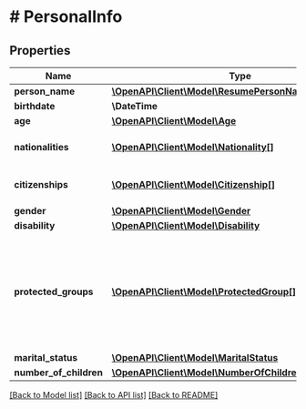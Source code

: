 # # PersonalInfo

## Properties

Name | Type | Description | Notes
------------ | ------------- | ------------- | -------------
**person_name** | [**\OpenAPI\Client\Model\ResumePersonNamePersonName**](ResumePersonNamePersonName.md) |  | [optional]
**birthdate** | **\DateTime** |  | [optional]
**age** | [**\OpenAPI\Client\Model\Age**](Age.md) |  | [optional]
**nationalities** | [**\OpenAPI\Client\Model\Nationality[]**](Nationality.md) | Person&#39;s list of nationalities. | [optional]
**citizenships** | [**\OpenAPI\Client\Model\Citizenship[]**](Citizenship.md) | Person&#39;s list of citizenships. | [optional]
**gender** | [**\OpenAPI\Client\Model\Gender**](Gender.md) |  | [optional]
**disability** | [**\OpenAPI\Client\Model\Disability**](Disability.md) |  | [optional]
**protected_groups** | [**\OpenAPI\Client\Model\ProtectedGroup[]**](ProtectedGroup.md) | Protected groups to which the person belongs. Check the [Standardized Data](https://api.inda.ai/hr/docs/v2/#tag/Standardized-Data) section for more details. | [optional]
**marital_status** | [**\OpenAPI\Client\Model\MaritalStatus**](MaritalStatus.md) |  | [optional]
**number_of_children** | [**\OpenAPI\Client\Model\NumberOfChildren**](NumberOfChildren.md) |  | [optional]

[[Back to Model list]](../../README.md#models) [[Back to API list]](../../README.md#endpoints) [[Back to README]](../../README.md)
